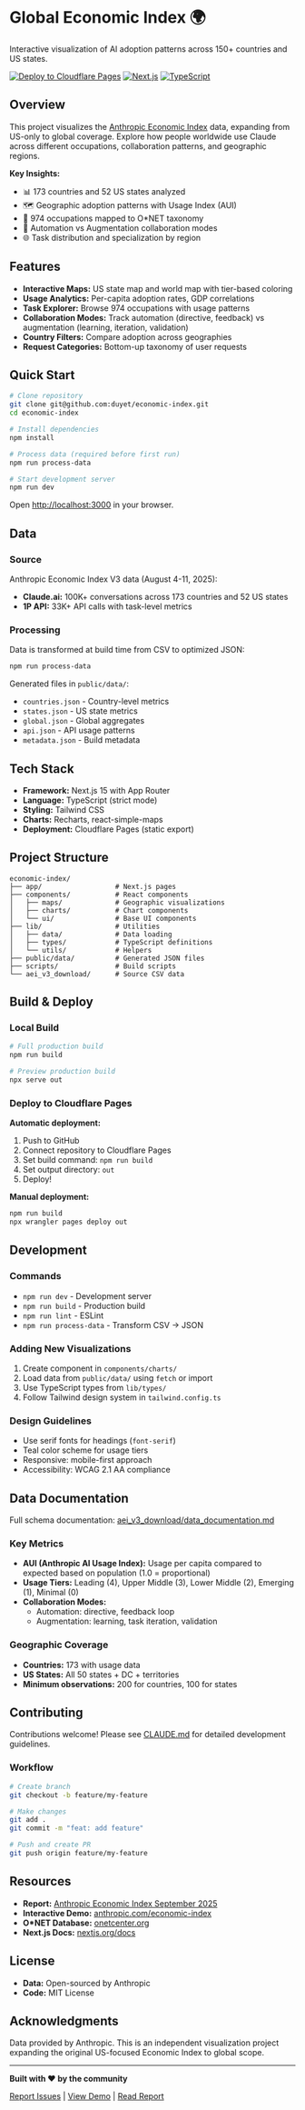 # Global Economic Index 🌍

Interactive visualization of AI adoption patterns across 150+ countries and US states.

[![Deploy to Cloudflare Pages](https://img.shields.io/badge/Deploy-Cloudflare%20Pages-F38020?logo=cloudflare&logoColor=white)](https://pages.cloudflare.com/)
[![Next.js](https://img.shields.io/badge/Next.js-15.1-black?logo=next.js)](https://nextjs.org/)
[![TypeScript](https://img.shields.io/badge/TypeScript-5.7-blue?logo=typescript)](https://www.typescriptlang.org/)

## Overview

This project visualizes the [Anthropic Economic Index](https://www.anthropic.com/economic-index) data, expanding from US-only to global coverage. Explore how people worldwide use Claude across different occupations, collaboration patterns, and geographic regions.

**Key Insights:**
- 📊 173 countries and 52 US states analyzed
- 🗺️ Geographic adoption patterns with Usage Index (AUI)
- 💼 974 occupations mapped to O*NET taxonomy
- 🤝 Automation vs Augmentation collaboration modes
- 🌐 Task distribution and specialization by region

## Features

- **Interactive Maps:** US state map and world map with tier-based coloring
- **Usage Analytics:** Per-capita adoption rates, GDP correlations
- **Task Explorer:** Browse 974 occupations with usage patterns
- **Collaboration Modes:** Track automation (directive, feedback) vs augmentation (learning, iteration, validation)
- **Country Filters:** Compare adoption across geographies
- **Request Categories:** Bottom-up taxonomy of user requests

## Quick Start

```bash
# Clone repository
git clone git@github.com:duyet/economic-index.git
cd economic-index

# Install dependencies
npm install

# Process data (required before first run)
npm run process-data

# Start development server
npm run dev
```

Open [http://localhost:3000](http://localhost:3000) in your browser.

## Data

### Source

Anthropic Economic Index V3 data (August 4-11, 2025):
- **Claude.ai:** 100K+ conversations across 173 countries and 52 US states
- **1P API:** 33K+ API calls with task-level metrics

### Processing

Data is transformed at build time from CSV to optimized JSON:

```bash
npm run process-data
```

Generated files in `public/data/`:
- `countries.json` - Country-level metrics
- `states.json` - US state metrics
- `global.json` - Global aggregates
- `api.json` - API usage patterns
- `metadata.json` - Build metadata

## Tech Stack

- **Framework:** Next.js 15 with App Router
- **Language:** TypeScript (strict mode)
- **Styling:** Tailwind CSS
- **Charts:** Recharts, react-simple-maps
- **Deployment:** Cloudflare Pages (static export)

## Project Structure

```
economic-index/
├── app/                  # Next.js pages
├── components/           # React components
│   ├── maps/             # Geographic visualizations
│   ├── charts/           # Chart components
│   └── ui/               # Base UI components
├── lib/                  # Utilities
│   ├── data/             # Data loading
│   ├── types/            # TypeScript definitions
│   └── utils/            # Helpers
├── public/data/          # Generated JSON files
├── scripts/              # Build scripts
└── aei_v3_download/      # Source CSV data
```

## Build & Deploy

### Local Build

```bash
# Full production build
npm run build

# Preview production build
npx serve out
```

### Deploy to Cloudflare Pages

**Automatic deployment:**
1. Push to GitHub
2. Connect repository to Cloudflare Pages
3. Set build command: `npm run build`
4. Set output directory: `out`
5. Deploy!

**Manual deployment:**
```bash
npm run build
npx wrangler pages deploy out
```

## Development

### Commands

- `npm run dev` - Development server
- `npm run build` - Production build
- `npm run lint` - ESLint
- `npm run process-data` - Transform CSV → JSON

### Adding New Visualizations

1. Create component in `components/charts/`
2. Load data from `public/data/` using `fetch` or import
3. Use TypeScript types from `lib/types/`
4. Follow Tailwind design system in `tailwind.config.ts`

### Design Guidelines

- Use serif fonts for headings (`font-serif`)
- Teal color scheme for usage tiers
- Responsive: mobile-first approach
- Accessibility: WCAG 2.1 AA compliance

## Data Documentation

Full schema documentation: [aei_v3_download/data_documentation.md](aei_v3_download/data_documentation.md)

### Key Metrics

- **AUI (Anthropic AI Usage Index):** Usage per capita compared to expected based on population (1.0 = proportional)
- **Usage Tiers:** Leading (4), Upper Middle (3), Lower Middle (2), Emerging (1), Minimal (0)
- **Collaboration Modes:**
  - Automation: directive, feedback loop
  - Augmentation: learning, task iteration, validation

### Geographic Coverage

- **Countries:** 173 with usage data
- **US States:** All 50 states + DC + territories
- **Minimum observations:** 200 for countries, 100 for states

## Contributing

Contributions welcome! Please see [CLAUDE.md](CLAUDE.md) for detailed development guidelines.

### Workflow

```bash
# Create branch
git checkout -b feature/my-feature

# Make changes
git add .
git commit -m "feat: add feature"

# Push and create PR
git push origin feature/my-feature
```

## Resources

- **Report:** [Anthropic Economic Index September 2025](https://www.anthropic.com/research/anthropic-economic-index-september-2025-report)
- **Interactive Demo:** [anthropic.com/economic-index](https://www.anthropic.com/economic-index)
- **O*NET Database:** [onetcenter.org](https://www.onetcenter.org/)
- **Next.js Docs:** [nextjs.org/docs](https://nextjs.org/docs)

## License

- **Data:** Open-sourced by Anthropic
- **Code:** MIT License

## Acknowledgments

Data provided by Anthropic. This is an independent visualization project expanding the original US-focused Economic Index to global scope.

---

**Built with ❤️ by the community**

[Report Issues](https://github.com/duet/economic-index/issues) | [View Demo](https://economic-index.pages.dev) | [Read Report](https://www.anthropic.com/research/anthropic-economic-index-september-2025-report)
